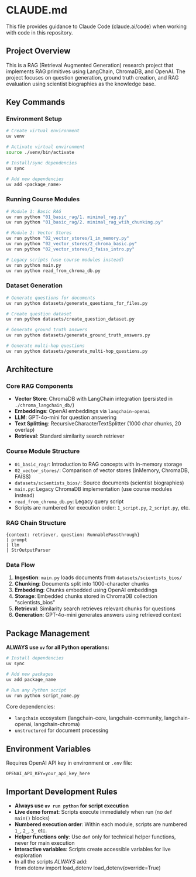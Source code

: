 # CLAUDE.md

This file provides guidance to Claude Code (claude.ai/code) when working with code in this repository.

## Project Overview

This is a RAG (Retrieval Augmented Generation) research project that implements RAG primitives using LangChain, ChromaDB, and OpenAI. The project focuses on question generation, ground truth creation, and RAG evaluation using scientist biographies as the knowledge base.

## Key Commands

### Environment Setup
```bash
# Create virtual environment
uv venv

# Activate virtual environment
source ./venv/bin/activate

# Install/sync dependencies
uv sync

# Add new dependencies
uv add <package_name>
```

### Running Course Modules
```bash
# Module 1: Basic RAG
uv run python "01_basic_rag/1. minimal_rag.py"
uv run python "01_basic_rag/2. minimal_rag_wtih_chunking.py"

# Module 2: Vector Stores
uv run python "02_vector_stores/1_in_memory.py"
uv run python "02_vector_stores/2_chroma_basic.py"
uv run python "02_vector_stores/3_faiss_intro.py"

# Legacy scripts (use course modules instead)
uv run python main.py
uv run python read_from_chroma_db.py
```

### Dataset Generation
```bash
# Generate questions for documents
uv run python datasets/generate_questions_for_files.py

# Create question dataset
uv run python datasets/create_question_dataset.py

# Generate ground truth answers
uv run python datasets/generate_ground_truth_answers.py

# Generate multi-hop questions
uv run python datasets/generate_multi-hop_questions.py
```

## Architecture

### Core RAG Components
- **Vector Store**: ChromaDB with LangChain integration (persisted in `./chroma_langchain_db/`)
- **Embeddings**: OpenAI embeddings via `langchain-openai`
- **LLM**: GPT-4o-mini for question answering
- **Text Splitting**: RecursiveCharacterTextSplitter (1000 char chunks, 20 overlap)
- **Retrieval**: Standard similarity search retriever

### Course Module Structure
- `01_basic_rag/`: Introduction to RAG concepts with in-memory storage
- `02_vector_stores/`: Comparison of vector stores (InMemory, ChromaDB, FAISS)
- `datasets/scientists_bios/`: Source documents (scientist biographies)
- `main.py`: Legacy ChromaDB implementation (use course modules instead)
- `read_from_chroma_db.py`: Legacy query script
- Scripts are numbered for execution order: `1_script.py`, `2_script.py`, etc.

### RAG Chain Structure
```
{context: retriever, question: RunnablePassthrough}
| prompt
| llm
| StrOutputParser
```

### Data Flow
1. **Ingestion**: `main.py` loads documents from `datasets/scientists_bios/`
2. **Chunking**: Documents split into 1000-character chunks
3. **Embedding**: Chunks embedded using OpenAI embeddings
4. **Storage**: Embedded chunks stored in ChromaDB collection "scientists_bios"
5. **Retrieval**: Similarity search retrieves relevant chunks for questions
6. **Generation**: GPT-4o-mini generates answers using retrieved context

## Package Management

**ALWAYS use `uv` for all Python operations:**

```bash
# Install dependencies
uv sync

# Add new packages
uv add package_name

# Run any Python script
uv run python script_name.py
```

Core dependencies:
- `langchain` ecosystem (langchain-core, langchain-community, langchain-openai, langchain-chroma)
- `unstructured` for document processing

## Environment Variables

Requires OpenAI API key in environment or `.env` file:
```
OPENAI_API_KEY=your_api_key_here
```

## Important Development Rules

- **Always use `uv run python` for script execution**
- **Live demo format**: Scripts execute immediately when run (no `def main()` blocks)
- **Numbered execution order**: Within each module, scripts are numbered `1_`, `2_`, `3_` etc.
- **Helper functions only**: Use `def` only for technical helper functions, never for main execution
- **Interactive variables**: Scripts create accessible variables for live exploration
- In all the scripts *ALWAYS* add:\
from dotenv import load_dotenv
load_dotenv(override=True)